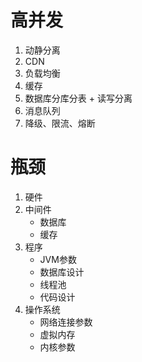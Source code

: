# 高并发

1. 动静分离
2. CDN
3. 负载均衡
4. 缓存
5. 数据库分库分表 + 读写分离
6. 消息队列
7. 降级、限流、熔断



# 瓶颈

1. 硬件
2. 中间件
    - 数据库
    - 缓存
3. 程序
    - JVM参数
    - 数据库设计
    - 线程池
    - 代码设计
4. 操作系统
    - 网络连接参数
    - 虚拟内存
    - 内核参数